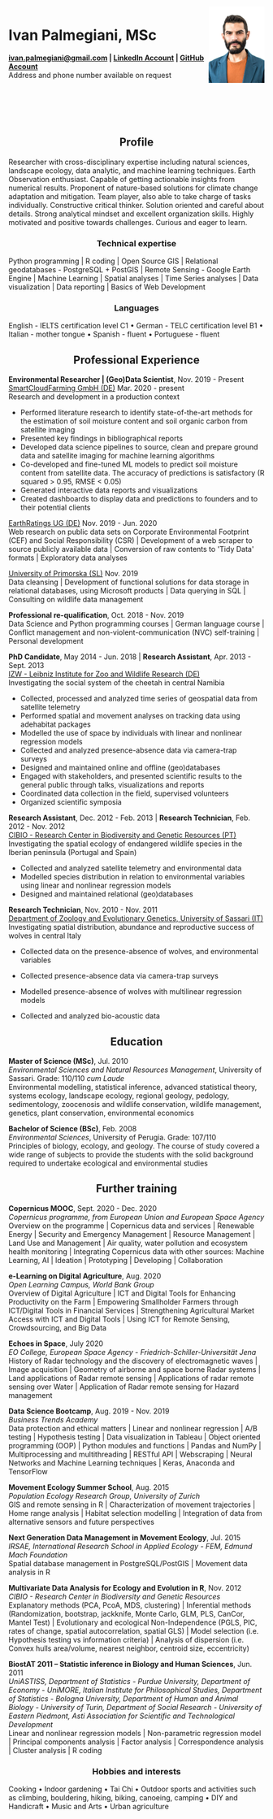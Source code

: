 <img id="topright" src="Pic_CV_450x600.jpg" alt="My_Pic" style="float: right;" width=110 height=150/>

<h1> Ivan Palmegiani, MSc </h1>

**<ivan.palmegiani@gmail.com> | [LinkedIn Account][2d6409ca]  |  [GitHub Account][e3281462]**   
Address and phone number available on request


  [2d6409ca]: https://www.linkedin.com/in/ivan-palmegiani-13a4a15b/ "My_LinkedIn"
  [e3281462]: https://github.com/IvanPalm "My_GitHub"

<br/><br/>
<br/><br/>

<center><h2> Profile </h2></center>
Researcher with cross-disciplinary expertise including natural sciences, landscape ecology, data analytic, and machine learning techniques. Earth Observation enthusiast. Capable of getting actionable insights from numerical results. Proponent of nature-based solutions for climate change adaptation and mitigation. Team player, also able to take charge of tasks individually. Constructive critical thinker. Solution oriented and careful about details. Strong analytical mindset and excellent organization skills. Highly motivated and positive towards challenges. Curious and eager to learn.

<center><h3> Technical expertise </h3></center>
Python programming | R coding | Open Source GIS | Relational geodatabases - PostgreSQL + PostGIS | Remote Sensing - Google Earth Engine | Machine Learning | Spatial analyses | Time Series analyses | Data visualization | Data reporting | Basics of Web Development

<center><h3> Languages </h3></center>
English - IELTS certification level C1 • German - TELC certification level B1 • Italian - mother tongue • Spanish - fluent • Portuguese - fluent

<center><h2> Professional Experience </h2></center>

**Environmental Researcher | (Geo)Data Scientist**, Nov. 2019 - Present  
[SmartCloudFarming GmbH (DE)][2dg5i84s] Mar. 2020 - present  
Research and development in a production context
- Performed literature research to identify state-of-the-art methods for the estimation of soil moisture content and soil organic carbon from satellite imaging
- Presented key findings in bibliographical reports
- Developed data science pipelines to source, clean and prepare ground data and satellite imaging for machine learning algorithms
- Co-developed and fine-tuned ML models to predict soil moisture content from satellite data. The accuracy of predictions is satisfactory (R squared > 0.95, RMSE < 0.05)
- Generated interactive data reports and visualizations
- Created dashboards to display data and predictions to founders and to their potential clients  

[EarthRatings UG (DE)][sf46gh40] Nov. 2019 - Jun. 2020   
Web research on public data sets on Corporate Environmental Footprint (CEF) and Social Responsibility (CSR) | Development of a web scraper to source publicly available data | Conversion of raw contents to 'Tidy Data' formats | Exploratory data analyses

[University of Primorska (SL)][bv7kewda]  Nov. 2019  
Data cleansing | Development of functional solutions for data storage in relational databases, using Microsoft products | Data querying in SQL | Consulting on wildlife data management

**Professional re-qualification**, Oct. 2018 - Nov. 2019  
Data Science and Python programming courses | German language course | Conflict management and non-violent-communication (NVC) self-training | Personal development

**PhD Candidate**, May 2014 - Jun. 2018 | **Research Assistant**, Apr. 2013 - Sept. 2013  
[IZW - Leibniz Institute for Zoo and Wildlife Research (DE)][bb58fb82]  
Investigating the social system of the cheetah in central Namibia  
- Collected, processed and analyzed time series of geospatial data from satellite telemetry
- Performed spatial and movement analyses on tracking data using adehabitat packages
- Modelled the use of space by individuals with linear and nonlinear regression models
- Collected and analyzed presence-absence data via camera-trap surveys
- Designed and maintained online and offline (geo)databases
- Engaged with stakeholders, and presented scientific results to the general public  through talks, visualizations and reports
- Coordinated data collection in the field, supervised volunteers
- Organized scientific symposia  

**Research Assistant**, Dec. 2012 - Feb. 2013 | **Research Technician**, Feb. 2012 - Nov. 2012    
[CIBIO - Research Center in Biodiversity and Genetic Resources (PT)][87111420]  
Investigating the spatial ecology of endangered wildlife species in the Iberian peninsula (Portugal and Spain)  
- Collected and analyzed satellite telemetry and environmental data
- Modelled species distribution in relation to environmental variables using linear and nonlinear regression models
- Designed and maintained relational (geo)databases


**Research Technician**, Nov. 2010 - Nov. 2011  
[Department of Zoology and Evolutionary Genetics, University of Sassari (IT)][09879b80]    
Investigating spatial distribution, abundance and reproductive success of wolves in central Italy  
- Collected data on the presence-absence of wolves, and environmental variables   
- Collected presence-absence data via camera-trap surveys
- Modelled presence-absence of wolves with multilinear regression models
- Collected and analyzed bio-acoustic data


  [2dg5i84s]: https://smartcloudfarming.com/ "SCF"
  [sf46gh40]: https://www.earthratings.com/ "ERs"
  [bv7kewda]: https://www.famnit.upr.si/en/ "UniPRIS"
  [bb58fb82]: http://www.izw-berlin.de/welcome.html "IZW"
  [87111420]: https://cibio.up.pt/ "CIBIO"
  [09879b80]: https://en.uniss.it/ugov/person/2348 "UniSS"

<center><h2> Education </h2></center>

**Master of Science (MSc)**, Jul. 2010  
*Environmental Sciences and Natural Resources Management*, University of Sassari. Grade: 110/110 *cum Laude*  
Environmental modelling, statistical inference, advanced statistical theory, systems ecology, landscape ecology, regional geology, pedology, sedimentology, zoocenosis and wildlife conservation, wildlife management, genetics, plant conservation, environmental economics

**Bachelor of Science (BSc)**, Feb. 2008    
*Environmental Sciences*, University of Perugia. Grade: 107/110  
Principles of biology, ecology, and geology. The course of study covered a wide range of subjects to provide the students with the solid background required to undertake ecological and environmental studies

<center><h2> Further training </h2></center>

**Copernicus MOOC**, Sept. 2020 - Dec. 2020  
*Copernicus programme, from European Union and European Space Agency*  
Overview on the programme | Copernicus data and services | Renewable Energy | Security and Emergency Management | Resource Management | Land Use and Management | Air quality, water pollution and ecosystem health monitoring | Integrating Copernicus data with other sources: Machine Learning, AI | Ideation | Prototyping | Developing | Collaboration  

**e-Learning on Digital Agriculture**, Aug. 2020  
*Open Learning Campus, World Bank Group*  
Overview of Digital Agriculture | ICT and Digital Tools for Enhancing Productivity on the Farm | Empowering Smallholder Farmers through ICT/Digital Tools in Financial Services | Strengthening Agricultural Market Access with ICT and Digital Tools | Using ICT for Remote Sensing, Crowdsourcing, and Big Data

**Echoes in Space**, July 2020  
*EO College, European Space Agency - Friedrich-Schiller-Universität Jena*  
History of Radar technology and the discovery of electromagnetic waves | Image acquisition | Geometry of airborne and space borne Radar systems | Land applications of Radar remote sensing | Applications of radar remote sensing over Water | Application of Radar remote sensing for Hazard management

**Data Science Bootcamp**, Aug. 2019 - Nov. 2019   
*Business Trends Academy*  
Data protection and ethical matters | Linear and nonlinear regression | A/B testing | Hypothesis testing | Data visualization in Tableau | Object oriented programming (OOP) | Python modules and functions | Pandas and NumPy | Multiprocessing and multithreading | RESTful API | Webscraping | Neural Networks and Machine Learning techniques | Keras, Anaconda and TensorFlow

**Movement Ecology Summer School**, Aug. 2015   
*Population Ecology Research Group, University of Zurich*  
GIS and remote sensing in R | Characterization of movement trajectories | Home range analysis | Habitat selection modelling | Integration of data from alternative sensors and future perspectives

**Next Generation Data Management in Movement Ecology**, Jul. 2015   
*IRSAE, International Research School in Applied Ecology - FEM, Edmund Mach Foundation*  
Spatial database management in PostgreSQL/PostGIS | Movement data analysis in R

**Multivariate Data Analysis for Ecology and Evolution in R**, Nov. 2012   
*CIBIO - Research Center in Biodiversity and Genetic Resources*  
Explanatory methods (PCA, PcoA, MDS, clustering) | Inferential methods (Randomization, bootstrap, jackknife, Monte Carlo, GLM, PLS, CanCor, Mantel Test) | Evolutionary and ecological Non-Independence (PGLS, PIC, rates of change, spatial autocorrelation, spatial GLS) | Model selection (i.e. Hypothesis testing vs information criteria) | Analysis of dispersion (i.e. Convex hulls area/volume, nearest neighbor, centroid size, eccentricity)  

**BiostAT 2011 – Statistic inference in Biology and Human Sciences**, Jun. 2011   
*UniASTISS, Department of Statistics - Purdue University, Department of Economy - UniMORE, Italian Institute for Philosophical Studies, Department of Statistics - Bologna University, Department of Human and Animal Biology - University of Turin, Department of Social Research - University of Eastern Piedmont, Asti Association for Scientific and Technological Development*  
Linear and nonlinear regression models | Non-parametric regression model
| Principal components analysis | Factor analysis | Correspondence analysis | Cluster analysis | R coding


<center><h3> Hobbies and interests </h3></center>
Cooking • Indoor gardening • Tai Chi • Outdoor sports and activities such as climbing, bouldering, hiking, biking, canoeing, camping • DIY and Handicraft • Music and Arts • Urban agriculture
